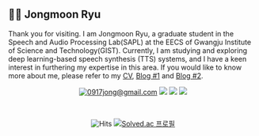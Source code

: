 ## 🙋‍♂️ Jongmoon Ryu

Thank you for visiting. I am Jongmoon Ryu, a graduate student in the Speech and Audio Processing Lab(SAPL) at the EECS of Gwangju Institute of Science and Technology(GIST). Currently, I am studying and exploring deep learning-based speech synthesis (TTS) systems, and I have a keen interest in furthering my expertise in this area. If you would like to know more about me, please refer to my [CV](https://github.com/Orca0917/Orca0917/blob/main/CV_github_orca0917.pdf), [Blog #1](https://killerwhale0917.tistory.com/) and [Blog #2](https://Orca0917.github.io/).
<br>

<div align="center">
  
  [![0917jong@gmail.com](https://img.shields.io/badge/Gmail-D14836?style=for-the-badge&logo=gmail&logoColor=white)](mailto:0917jong@gmail.com)
  [![](https://img.shields.io/badge/LinkedIn-0077B5?style=for-the-badge&logo=linkedin&logoColor=white)](https://www.linkedin.com/in/%EC%A2%85%EB%AC%B8-%EC%9C%A0-928512268/)
  [![](https://img.shields.io/badge/GitHub%20Pages-222222?style=for-the-badge&logo=GitHub%20Pages&logoColor=white)](https://orca0917.github.io/)
  [![](https://img.shields.io/badge/Tistory-000000.svg?style=for-the-badge&logo=Tistory&logoColor=white)](https://killerwhale0917.tistory.com/)
  
  <br>
  
  ![Hits](https://hits.seeyoufarm.com/api/count/incr/badge.svg?url=https%3A%2F%2Fgithub.com%2FkillerWhale0917&count_bg=%2379C83D&title_bg=%23555555&icon=&icon_color=%23E7E7E7&title=hits&edge_flat=false)
  [![Solved.ac 프로필](http://mazassumnida.wtf/api/mini/generate_badge?boj=0917jong)](https://solved.ac/0917jong)

</div>


<!--
### 📨 Contact
- Email  | 0917jong@gmail.com
- CV     | [Curriculum Vitae](https://github.com/Orca0917/Orca0917/blob/main/Curriculum_Vitae__github_.pdf)

<br>

### 🖥️ Channel
- Blog1 : [Tistory: devmoon](https://killerwhale0917.tistory.com/)
- Blog2 : [GitHub Page: moonai](https://Orca0917.github.io/)

<br>

### 🎯 Interest
- Problem Solving (Algorithm)
- Speech Synthesis using ML/DL
- Recommender System using ML/DL

<br>

### 🛠 Skills
- Python, Java, C/C++
- DL with PyTorch


## 🏆 Cards

-->
